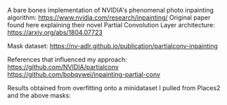 A bare bones implementation of NVIDIA's phenomenal photo inpainting algorithm: https://www.nvidia.com/research/inpainting/
Original paper found here explaining their novel Partial Convolution Layer architecture: https://arxiv.org/abs/1804.07723

Mask dataset: https://nv-adlr.github.io/publication/partialconv-inpainting

References that influenced my approach:
https://github.com/NVIDIA/partialconv
https://github.com/bobqywei/inpainting-partial-conv

Results obtained from overfitting onto a minidataset I pulled from Places2 and the above masks:
